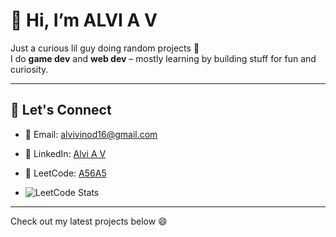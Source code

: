 # 👋 Hi, I’m ALVI A V

Just a curious lil guy doing random projects 👾  
I do **game dev** and **web dev** – mostly learning by building stuff for fun and curiosity.

---

## 🔗 Let's Connect

- 📧 Email: [alvivinod16@gmail.com](mailto:alvivinod16@gmail.com)  
- 💼 LinkedIn: [Alvi A V](https://linkedin.com/in/alvi-av)
- 🧠 LeetCode: [A56A5](https://leetcode.com/u/A56A5/)

- ![LeetCode Stats](https://leetcard.jacoblin.cool/A56-A5?theme=light&font=Source+Code+Pro)



---

Check out my latest projects below 😄

